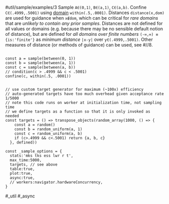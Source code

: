 #util/sample/examples/3 Sample `A∈(0,1)`, `B∈(a,1)`, `C∈(a,b)`. Confine `C∈(.4999,.5001)` using [domain](#///domains) `within(.5,.0001)`. Distances `distance(x,dom)` are used for guidance when `x∉dom`, which can be critical for _rare domains_ that are _unlikely to contain any prior samples_. Distances are not defined for all values or domains (e.g. because there may be no sensible default notion of distance), but are defined for _all domains over finite numbers_ `(-∞,∞) ≡ {is:'finite'}` as _minimum distance_ `|x-y|` over `y∈(.4999,.5001)`. Other measures of distance (or methods of guidance) can be used, see #//8.
```js:js_input

const a = sample(between(0, 1))
const b = sample(between(a, 1))
const c = sample(between(a, b))
// condition(c > .4999 && c < .5001)
confine(c, within(.5, .0001))

```
```js:js_removed

// use custom target generator for maximum (~100x) efficiency
// auto-generated targets have too much overhead given acceptance rate 1/5000
// note this code runs on worker at initialization time, not sampling time
// we define targets as a function so that it is only invoked as needed
const targets = () => transpose_objects(random_array(1000, () => {
    const a = random()
    const b = random_uniform(a, 1)
    const c = random_uniform(a, b)
    if (c>.4999 && c<.5001) return {a, b, c}
  }, defined))

const _sample_options = {
  stats:'mks tks ess lwr r t',
  max_time:5000,
  targets, // see above
  table:true,
  plot:true,
  async:true,
  // workers:navigator.hardwareConcurrency,
}

```
#_util #_async